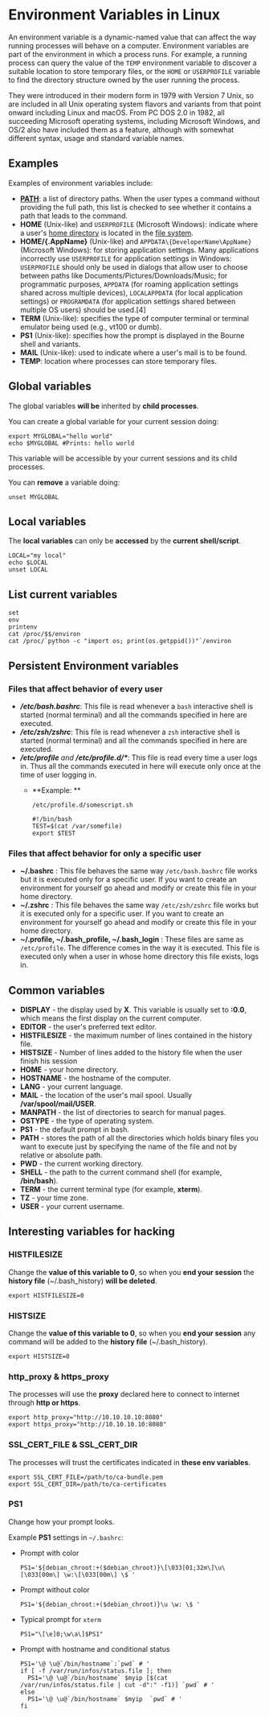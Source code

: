# Environment Variables in Linux

An environment variable is a dynamic-named value that can affect the way running processes will behave on a computer. Environment variables are part of the environment in which a process runs. For example, a running process can query the value of the `TEMP` environment variable to discover a suitable location to store temporary files, or the `HOME` or `USERPROFILE` variable to find the directory structure owned by the user running the process.

They were introduced in their modern form in 1979 with Version 7 Unix, so are included in all Unix operating system flavors and variants from that point onward including Linux and macOS. From PC DOS 2.0 in 1982, all succeeding Microsoft operating systems, including Microsoft Windows, and OS/2 also have included them as a feature, although with somewhat different syntax, usage and standard variable names.

## Examples

Examples of environment variables include:

- [**PATH**](https://en.wikipedia.org/wiki/PATH_(variable)): a list of directory paths. When the user types a command without providing the full path, this list is checked to see whether it contains a path that leads to the command.
- **HOME** (Unix-like) and `USERPROFILE` (Microsoft Windows): indicate where a user's [home directory](https://en.wikipedia.org/wiki/Home_directory) is located in the [file system](https://en.wikipedia.org/wiki/File_system).
- **HOME/{.AppName}** (Unix-like) and `APPDATA\{DeveloperName\AppName}` (Microsoft Windows): for storing application settings. Many applications incorrectly use `USERPROFILE` for application settings in Windows: `USERPROFILE` should only be used in dialogs that allow user to choose between paths like Documents/Pictures/Downloads/Music; for programmatic purposes, `APPDATA` (for roaming application settings shared across multiple devices), `LOCALAPPDATA` (for local application settings) or `PROGRAMDATA` (for application settings shared between multiple OS users) should be used.[4]
- **TERM** (Unix-like): specifies the type of computer terminal or terminal emulator being used (e.g., vt100 or dumb).
- **PS1** (Unix-like): specifies how the prompt is displayed in the Bourne shell and variants.
- **MAIL** (Unix-like): used to indicate where a user's mail is to be found.
- **TEMP**: location where processes can store temporary files.

## Global variables

The global variables **will be** inherited by **child processes**.

You can create a global variable for your current session doing:

```shell
export MYGLOBAL="hello world"
echo $MYGLOBAL #Prints: hello world
```

This variable will be accessible by your current sessions and its child processes.

You can **remove** a variable doing:

```shell
unset MYGLOBAL
```

## Local variables

The **local variables** can only be **accessed** by the **current shell/script**.

```shell
LOCAL="my local"
echo $LOCAL
unset LOCAL
```

## List current variables

```shell
set
env
printenv
cat /proc/$$/environ
cat /proc/`python -c "import os; print(os.getppid())"`/environ
```

## Persistent Environment variables

### Files that affect behavior of every user

* _**/etc/bash.bashrc**_: This file is read whenever a `bash` interactive shell is started (normal terminal) and all the commands specified in here are executed.
* _**/etc/zsh/zshrc**_: This file is read whenever a `zsh` interactive shell is started (normal terminal) and all the commands specified in here are executed.
* _**/etc/profile** and **/etc/profile.d/\***_: This file is read every time a user logs in. Thus all the commands executed in here will execute only once at the time of user logging in.
  *   \*\*Example: \*\*

      `/etc/profile.d/somescript.sh`

      ```shell
      #!/bin/bash
      TEST=$(cat /var/somefile)
      export $TEST
      ```

### Files that affect behavior for only a specific user

* **~/.bashrc** : This file behaves the same way `/etc/bash.bashrc` file works but it is executed only for a specific user. If you want to create an environment for yourself go ahead and modify or create this file in your home directory.
* **~/.zshrc** : This file behaves the same way `/etc/zsh/zshrc` file works but it is executed only for a specific user. If you want to create an environment for yourself go ahead and modify or create this file in your home directory.
* **~/.profile, \~/.bash\_profile, \~/.bash\_login** : These files are same as `/etc/profile`. The difference comes in the way it is executed. This file is executed only when a user in whose home directory this file exists, logs in.

## Common variables

* **DISPLAY** - the display used by **X**. This variable is usually set to **:0.0**, which means the first display on the current computer.
* **EDITOR** - the user's preferred text editor.
* **HISTFILESIZE** - the maximum number of lines contained in the history file.
* **HISTSIZE** - Number of lines added to the history file when the user finish his session
* **HOME** - your home directory.
* **HOSTNAME** - the hostname of the computer.
* **LANG** - your current language.
* **MAIL** - the location of the user's mail spool. Usually **/var/spool/mail/USER**.
* **MANPATH** - the list of directories to search for manual pages.
* **OSTYPE** - the type of operating system.
* **PS1** - the default prompt in bash.
* **PATH** - stores the path of all the directories which holds binary files you want to execute just by specifying the name of the file and not by relative or absolute path.
* **PWD** - the current working directory.
* **SHELL** - the path to the current command shell (for example, **/bin/bash**).
* **TERM** - the current terminal type (for example, **xterm**).
* **TZ** - your time zone.
* **USER** - your current username.

## Interesting variables for hacking

### HISTFILESIZE

Change the **value of this variable to 0**, so when you **end your session** the **history file** (\~/.bash\_history) **will be deleted**.

```shell
export HISTFILESIZE=0
```

### HISTSIZE

Change the **value of this variable to 0**, so when you **end your session** any command will be added to the **history file** (\~/.bash\_history).

```shell
export HISTSIZE=0
```

### http\_proxy & https\_proxy

The processes will use the **proxy** declared here to connect to internet through **http or https**.

```shell
export http_proxy="http://10.10.10.10:8080"
export https_proxy="http://10.10.10.10:8080"
```

### SSL\_CERT\_FILE & SSL\_CERT\_DIR

The processes will trust the certificates indicated in **these env variables**.

```shell
export SSL_CERT_FILE=/path/to/ca-bundle.pem
export SSL_CERT_DIR=/path/to/ca-certificates
```

### PS1

Change how your prompt looks.

Example **PS1** settings in `~/.bashrc`:

- Prompt with color
    ```shell
    PS1='${debian_chroot:+($debian_chroot)}\[\033[01;32m\]\u\[\033[00m\] \w:\[\033[00m\] \$ '
    ```
- Prompt without color
    ```shell
    PS1='${debian_chroot:+($debian_chroot)}\u \w: \$ '
    ```
- Typical prompt for `xterm`
    ```shell
    PS1="\[\e]0;\w\a\]$PS1"
    ```
- Prompt with hostname and conditional status
    ```shell
    PS1='\@ \u@`/bin/hostname`:`pwd` # '
    if [ -f /var/run/infos/status.file ]; then
      PS1='\@ \u@`/bin/hostname` $myip [$(cat /var/run/infos/status.file | cut -d":" -f1)] `pwd` # '
    else
      PS1='\@ \u@`/bin/hostname` $myip  `pwd` # '
    fi
    ```

